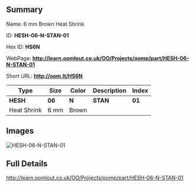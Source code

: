 

## Summary
 
Name: 6 mm Brown Heat Shrink

ID: __HESH-06-N-STAN-01__

Hex ID: __HS6N__

WebPage: __http://learn.oomlout.co.uk/OO/Projects/oomp/part/HESH-06-N-STAN-01__

Short URL: __http://oom.lt/HS6N__


| Type   | Size   | Color   | Description   | Index   |    
| ----- | ------   | ------   | -----   | ----   |    
| __HESH__   					| __06__   					| __N__    						| __STAN__    					| __01__ |    
| Heat Shrink		| 6 mm	| Brown		| 	| 	|

## Images
![HESH-06-N-STAN-01](http://oomlout.com/oomp-gen/parts/HESH-06-N-STAN-01/HESH-06-N-STAN-01_420.jpg)

## Full Details

 http://learn.oomlout.co.uk/OO/Projects/oomp/part/HESH-06-N-STAN-01

